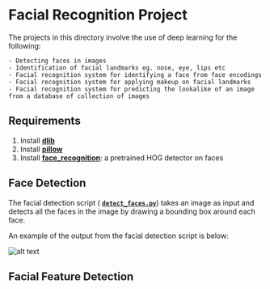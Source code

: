 # Facial Recognition Project
The projects in this directory involve the use of deep learning for the following:
```buildoutcfg
- Detecting faces in images
- Identification of facial landmarks eg. nose, eye, lips etc
- Facial recognition system for identifying a face from face encodings
- Facial recognition system for applying makeup on facial landmarks
- Facial recognition system for predicting the lookalike of an image from a database of collection of images
```

## Requirements
1. Install <i class="icon-cog"></i> **[dlib](http://dlib.net)**
2. Install <i class="icon-cog"></i> **[pillow](https://pillow.readthedocs.io/en/stable/installation.html)**
3. Install <i class="icon-cog"></i> **[face_recognition](https://face-recognition.readthedocs.io/en/latest/installation.html)**:
a pretrained HOG detector on faces


## Face Detection
The facial detection script (</i> **[`detect_faces.py`](https://github.com/emmanuelaboah/Machine-Learning-and-Data-Science/tree/master/facial%20recognition/face_detection)**)
takes an image as input and detects all the faces in the image by drawing
a bounding box around each face.

An example of the output from the facial detection script is below:

![alt text](https://github.com/emmanuelaboah/Machine-Learning-and-Data-Science/blob/master/facial%20recognition/face_detection/output/detected_diverse_faces1.jpg)


## Facial Feature Detection
